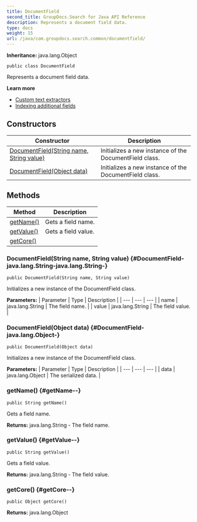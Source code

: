 ```yaml
---
title: DocumentField
second_title: GroupDocs.Search for Java API Reference
description: Represents a document field data.
type: docs
weight: 15
url: /java/com.groupdocs.search.common/documentfield/
---
```

**Inheritance:**
java.lang.Object
```
public class DocumentField
```

Represents a document field data.

**Learn more**

 *  [Custom text extractors][]
 *  [Indexing additional fields][]


[Custom text extractors]: https://docs.groupdocs.com/display/searchjava/Custom+text+extractors
[Indexing additional fields]: https://docs.groupdocs.com/display/searchjava/Indexing+additional+fields
## Constructors

| Constructor | Description |
| --- | --- |
| [DocumentField(String name, String value)](#DocumentField-java.lang.String-java.lang.String-) | Initializes a new instance of the  DocumentField  class. |
| [DocumentField(Object data)](#DocumentField-java.lang.Object-) | Initializes a new instance of the  DocumentField  class. |
## Methods

| Method | Description |
| --- | --- |
| [getName()](#getName--) | Gets a field name. |
| [getValue()](#getValue--) | Gets a field value. |
| [getCore()](#getCore--) |  |
### DocumentField(String name, String value) {#DocumentField-java.lang.String-java.lang.String-}
```
public DocumentField(String name, String value)
```


Initializes a new instance of the  DocumentField  class.

**Parameters:**
| Parameter | Type | Description |
| --- | --- | --- |
| name | java.lang.String | The field name. |
| value | java.lang.String | The field value. |

### DocumentField(Object data) {#DocumentField-java.lang.Object-}
```
public DocumentField(Object data)
```


Initializes a new instance of the  DocumentField  class.

**Parameters:**
| Parameter | Type | Description |
| --- | --- | --- |
| data | java.lang.Object | The serialized data. |

### getName() {#getName--}
```
public String getName()
```


Gets a field name.

**Returns:**
java.lang.String - The field name.
### getValue() {#getValue--}
```
public String getValue()
```


Gets a field value.

**Returns:**
java.lang.String - The field value.
### getCore() {#getCore--}
```
public Object getCore()
```




**Returns:**
java.lang.Object

